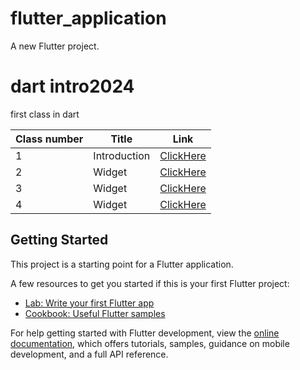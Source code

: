 # flutter_application

A new Flutter project.

# dart intro2024

first class in dart

| Class number | Title        | Link                             |
| ------------ | ------------ | -------------------------------- |
| 1            | Introduction | [ClickHere](./classes/class1.md) |
| 2            | Widget       | [ClickHere](./classes/class2.md) |
| 3            | Widget       | [ClickHere](./classes/class3.md) |
| 4            | Widget       | [ClickHere](./classes/class4.md) |

## Getting Started

This project is a starting point for a Flutter application.

A few resources to get you started if this is your first Flutter project:

- [Lab: Write your first Flutter app](https://docs.flutter.dev/get-started/codelab)
- [Cookbook: Useful Flutter samples](https://docs.flutter.dev/cookbook)

For help getting started with Flutter development, view the
[online documentation](https://docs.flutter.dev/), which offers tutorials,
samples, guidance on mobile development, and a full API reference.
